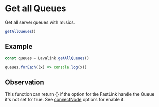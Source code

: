 # Get all Queues

  Get all server queues with musics.

  ```js
  getAllQueues()
  ```

## Example

  ```js
  const queues = Lavalink.getAllQueues()

  queues.forEach((x) => console.log(x))
  ```
  
## Observation

  This function can return {} if the option for the FastLink handle the Queue it's not set for true. See [connectNode](docs/connectNode.md) options for enable it.
